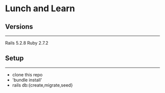 # Lunch and Learn

## Versions
------------------
Rails 5.2.8
Ruby 2.7.2


## Setup
------------
- clone this repo
- 'bundle install'
- rails db:{create,migrate,seed}
